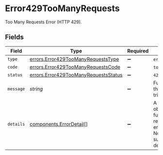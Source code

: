 # Error429TooManyRequests

Too Many Requests Error (HTTP 429).


## Fields

| Field                                                                                                         | Type                                                                                                          | Required                                                                                                      | Description                                                                                                   | Example                                                                                                       |
| ------------------------------------------------------------------------------------------------------------- | ------------------------------------------------------------------------------------------------------------- | ------------------------------------------------------------------------------------------------------------- | ------------------------------------------------------------------------------------------------------------- | ------------------------------------------------------------------------------------------------------------- |
| `type`                                                                                                        | [errors.Error429TooManyRequestsType](../../models/errors/error429toomanyrequeststype.md)                      | :heavy_minus_sign:                                                                                            | `error`.                                                                                                      | error                                                                                                         |
| `code`                                                                                                        | [errors.Error429TooManyRequestsCode](../../models/errors/error429toomanyrequestscode.md)                      | :heavy_minus_sign:                                                                                            | `too_many_requests`.                                                                                          | too_many_requests                                                                                             |
| `status`                                                                                                      | [errors.Error429TooManyRequestsStatus](../../models/errors/error429toomanyrequestsstatus.md)                  | :heavy_minus_sign:                                                                                            | `429`.                                                                                                        | 429                                                                                                           |
| `message`                                                                                                     | *string*                                                                                                      | :heavy_minus_sign:                                                                                            | Further details on the field that triggered the error.                                                        | Too many requests                                                                                             |
| `details`                                                                                                     | [components.ErrorDetail](../../models/components/errordetail.md)[]                                            | :heavy_minus_sign:                                                                                            | A list of detail objects that further clarify the reason for the error.<br/>Not every error supports more detail. | []                                                                                                            |